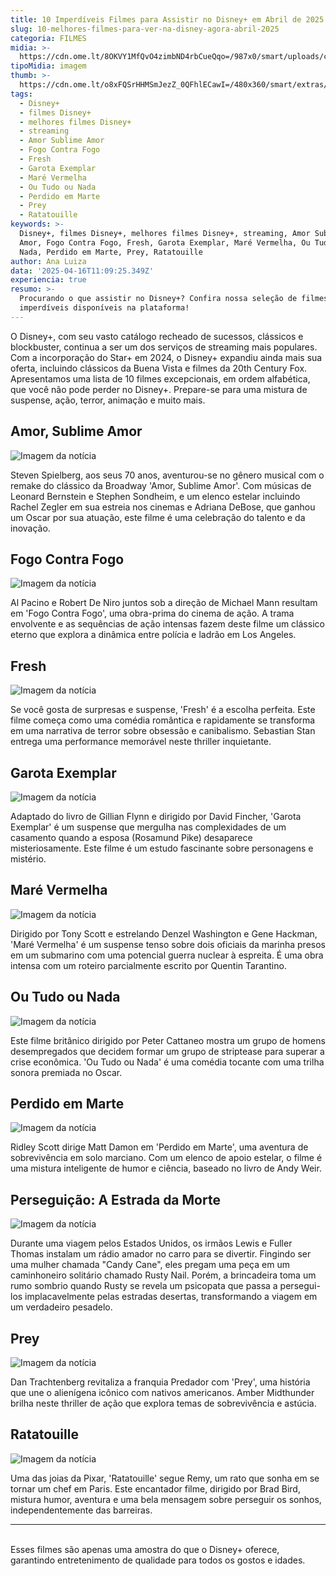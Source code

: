 ```yaml
---
title: 10 Imperdíveis Filmes para Assistir no Disney+ em Abril de 2025
slug: 10-melhores-filmes-para-ver-na-disney-agora-abril-2025
categoria: FILMES
midia: >-
  https://cdn.ome.lt/8OKVY1MfQvO4zimbND4rbCueQqo=/987x0/smart/uploads/conteudo/fotos/melhores-filmes-disney-plus_aO6dFvN.png
tipoMidia: imagem
thumb: >-
  https://cdn.ome.lt/o8xFQSrHHMSmJezZ_0QFhlECawI=/480x360/smart/extras/conteudos/melhores-filmes-disney-plus_kkFN6iK.png
tags:
  - Disney+
  - filmes Disney+
  - melhores filmes Disney+
  - streaming
  - Amor Sublime Amor
  - Fogo Contra Fogo
  - Fresh
  - Garota Exemplar
  - Maré Vermelha
  - Ou Tudo ou Nada
  - Perdido em Marte
  - Prey
  - Ratatouille
keywords: >-
  Disney+, filmes Disney+, melhores filmes Disney+, streaming, Amor Sublime
  Amor, Fogo Contra Fogo, Fresh, Garota Exemplar, Maré Vermelha, Ou Tudo ou
  Nada, Perdido em Marte, Prey, Ratatouille
author: Ana Luiza
data: '2025-04-16T11:09:25.349Z'
experiencia: true
resumo: >-
  Procurando o que assistir no Disney+? Confira nossa seleção de filmes
  imperdíveis disponíveis na plataforma!
---
```


O Disney+, com seu vasto catálogo recheado de sucessos, clássicos e blockbuster, continua a ser um dos serviços de streaming mais populares. Com a incorporação do Star+ em 2024, o Disney+ expandiu ainda mais sua oferta, incluindo clássicos da Buena Vista e filmes da 20th Century Fox. Apresentamos uma lista de 10 filmes excepcionais, em ordem alfabética, que você não pode perder no Disney+. Prepare-se para uma mistura de suspense, ação, terror, animação e muito mais.

## Amor, Sublime Amor

![Imagem da notícia](https://cdn.ome.lt/6q00Vxzv90-F4Apx1PDmGxw_gyE=/fit-in/837x500/smart/uploads/conteudo/fotos/amor-sublime-amor_h84dSRe.jpg)

Steven Spielberg, aos seus 70 anos, aventurou-se no gênero musical com o remake do clássico da Broadway 'Amor, Sublime Amor'. Com músicas de Leonard Bernstein e Stephen Sondheim, e um elenco estelar incluindo Rachel Zegler em sua estreia nos cinemas e Adriana DeBose, que ganhou um Oscar por sua atuação, este filme é uma celebração do talento e da inovação.

## Fogo Contra Fogo

![Imagem da notícia](https://cdn.ome.lt/Zqnh59iDoucDfkKTRRpvzb8P8O0=/fit-in/837x500/smart/uploads/conteudo/fotos/fogo-contra-fogo_z84hAyK.jpeg)

Al Pacino e Robert De Niro juntos sob a direção de Michael Mann resultam em 'Fogo Contra Fogo', uma obra-prima do cinema de ação. A trama envolvente e as sequências de ação intensas fazem deste filme um clássico eterno que explora a dinâmica entre polícia e ladrão em Los Angeles.

## Fresh

![Imagem da notícia](https://cdn.ome.lt/BiRaPyNWBQdErMezU4o_JMCYo6c=/fit-in/837x500/smart/uploads/conteudo/fotos/fresh_6Jc9P4n.jpg)

Se você gosta de surpresas e suspense, 'Fresh' é a escolha perfeita. Este filme começa como uma comédia romântica e rapidamente se transforma em uma narrativa de terror sobre obsessão e canibalismo. Sebastian Stan entrega uma performance memorável neste thriller inquietante.

## Garota Exemplar

![Imagem da notícia](https://cdn.ome.lt/LtShKJypWzLDqP93gBbc_XEbsaM=/fit-in/837x500/smart/uploads/conteudo/fotos/garota-exemplar_9iIod8k.webp)

Adaptado do livro de Gillian Flynn e dirigido por David Fincher, 'Garota Exemplar' é um suspense que mergulha nas complexidades de um casamento quando a esposa (Rosamund Pike) desaparece misteriosamente. Este filme é um estudo fascinante sobre personagens e mistério.

## Maré Vermelha

![Imagem da notícia](https://cdn.ome.lt/dWtO5Gx2FsI_vNZmyenTPHwVTIA=/fit-in/837x500/smart/uploads/conteudo/fotos/mare-vermelha_d05aCN2.jpg)

Dirigido por Tony Scott e estrelando Denzel Washington e Gene Hackman, 'Maré Vermelha' é um suspense tenso sobre dois oficiais da marinha presos em um submarino com uma potencial guerra nuclear à espreita. É uma obra intensa com um roteiro parcialmente escrito por Quentin Tarantino.

## Ou Tudo ou Nada

![Imagem da notícia](https://cdn.ome.lt/hQCQy-wTEtvkHpkFJCOxhPQ9P6M=/fit-in/837x500/smart/uploads/conteudo/fotos/ou-tudo-ou-nada_YOokZZY.jpg)

Este filme britânico dirigido por Peter Cattaneo mostra um grupo de homens desempregados que decidem formar um grupo de striptease para superar a crise econômica. 'Ou Tudo ou Nada' é uma comédia tocante com uma trilha sonora premiada no Oscar.

## Perdido em Marte

![Imagem da notícia](https://cdn.ome.lt/pZ5lfIWESC7fLN3LobxhZ7nHuTY=/fit-in/837x500/smart/uploads/conteudo/fotos/perdido-em-marte_NNe5PE6.webp)

Ridley Scott dirige Matt Damon em 'Perdido em Marte', uma aventura de sobrevivência em solo marciano. Com um elenco de apoio estelar, o filme é uma mistura inteligente de humor e ciência, baseado no livro de Andy Weir.

## Perseguição: A Estrada da Morte 

![Imagem da notícia](https://cdn.ome.lt/W3OTapNMYOJVXnpZkCMUv_-SwTQ=/fit-in/837x500/smart/uploads/conteudo/fotos/perseguicao_8NxV8Dp.jpg)

Durante uma viagem pelos Estados Unidos, os irmãos Lewis e Fuller Thomas instalam um rádio amador no carro para se divertir. Fingindo ser uma mulher chamada "Candy Cane", eles pregam uma peça em um caminhoneiro solitário chamado Rusty Nail. Porém, a brincadeira toma um rumo sombrio quando Rusty se revela um psicopata que passa a persegui-los implacavelmente pelas estradas desertas, transformando a viagem em um verdadeiro pesadelo.

## Prey

![Imagem da notícia](https://cdn.ome.lt/eFviFRNN0WXLhf_Zy96B0yC2QjY=/fit-in/837x500/smart/uploads/conteudo/fotos/predador_xU0cXqs.jpg)

Dan Trachtenberg revitaliza a franquia Predador com 'Prey', uma história que une o alienígena icônico com nativos americanos. Amber Midthunder brilha neste thriller de ação que explora temas de sobrevivência e astúcia.

## Ratatouille

![Imagem da notícia](https://cdn.ome.lt/uLppupaTI1woO1lzslbDcP2K7UY=/fit-in/837x500/smart/uploads/conteudo/fotos/ratatouille_KyY6ZIZ.jpeg)

Uma das joias da Pixar, 'Ratatouille' segue Remy, um rato que sonha em se tornar um chef em Paris. Este encantador filme, dirigido por Brad Bird, mistura humor, aventura e uma bela mensagem sobre perseguir os sonhos, independentemente das barreiras.

---
<br>
Esses filmes são apenas uma amostra do que o Disney+ oferece, garantindo entretenimento de qualidade para todos os gostos e idades.
